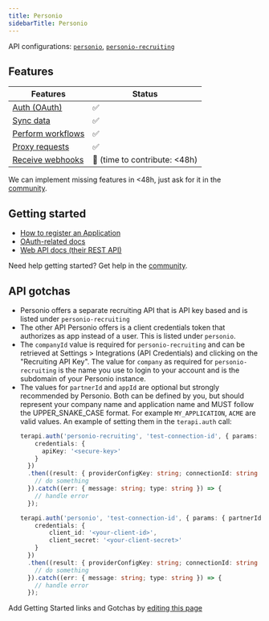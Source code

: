 ```yaml
---
title: Personio
sidebarTitle: Personio
---
```


API configurations: [`personio`](https://terapi.dev/providers.yaml), [`personio-recruiting`](https://terapi.dev/providers.yaml)

## Features

| Features | Status |
| - | - |
| [Auth (OAuth)](/integrate/guides/authorize-an-api) | ✅ |
| [Sync data](/integrate/guides/sync-data-from-an-api) | ✅ |
| [Perform workflows](/integrate/guides/perform-workflows-with-an-api) | ✅ |
| [Proxy requests](/integrate/guides/proxy-requests-to-an-api) | ✅ |
| [Receive webhooks](/integrate/guides/receive-webhooks-from-an-api) | 🚫 (time to contribute: &lt;48h) |

<Tip>We can implement missing features in &lt;48h, just ask for it in the [community](https://terapi.dev/slack).</Tip>

## Getting started

-   [How to register an Application](https://developer.personio.de/docs/getting-started-with-the-personio-api)
-   [OAuth-related docs](https://developer.personio.de/reference/auth)
-   [Web API docs (their REST API)](https://developer.personio.de/reference/introduction)

<Tip>Need help getting started? Get help in the [community](https://terapi.dev/slack).</Tip>

## API gotchas

-   Personio offers a separate recruiting API that is API key based and is listed under `personio-recruiting`
-   The other API Personio offers is a client credentials token that authorizes as app instead of a user. This is listed under `personio`.
-   The `companyId` value is required for `personio-recruiting` and can be retrieved at Settings > Integrations (API Credentials) and clicking on the "Recruiting API Key".
    The value for `company` as required for `personio-recruiting` is the name you use to login to your account
    and is the subdomain of your Personio instance.
-   The values for `partnerId` and `appId` are optional but strongly recommended by Personio. Both can be defined by you, but should represent your company name and application name and MUST follow the UPPER_SNAKE_CASE format. For example `MY_APPLICATION`, `ACME` are valid values.
    An example of setting them in the `terapi.auth` call:
    ```ts
    terapi.auth('personio-recruiting', 'test-connection-id', { params: { companyId: '33434', partnerId: 'YOUR_CUSTOM_NAME', appId: 'UNIQUE_ID', company: 'company-b' },
        credentials: {
          apiKey: '<secure-key>'
        }
      })
      .then((result: { providerConfigKey: string; connectionId: string }) => {
        // do something
      }).catch((err: { message: string; type: string }) => {
        // handle error
      });

    terapi.auth('personio', 'test-connection-id', { params: { partnerId: 'YOUR_CUSTOM_NAME', appId: 'UNIQUE_NAME' },
        credentials: {
            client_id: '<your-client-id>',
            client_secret: '<your-client-secret>'
        }
      })
      .then((result: { providerConfigKey: string; connectionId: string }) => {
        // do something
      }).catch((err: { message: string; type: string }) => {
        // handle error
      });
    ```


<Note>Add Getting Started links and Gotchas by [editing this page](https://github.com/terapihq/terapi/tree/master/docs-v2/integrations/all/personio.mdx)</Note>
